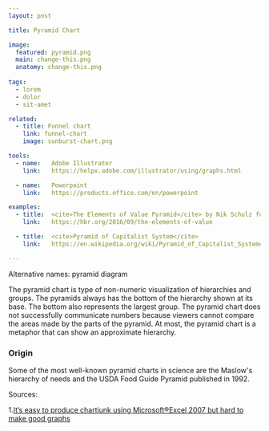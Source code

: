 ```yaml
---
layout: post

title: Pyramid Chart

image:
  featured: pyramid.png
  main: change-this.png
  anatomy: change-this.png
  
tags:
  - lorem
  - dolor
  - sit-amet

related:
  - title: Funnel chart
    link: funnel-chart
    image: sunburst-chart.png

tools:
  - name:   Adobe Illustrator
    link:   https://helpx.adobe.com/illustrator/using/graphs.html

  - name:   Powerpoint
    link:   https://products.office.com/en/powerpoint

examples:
  - title:  <cite>The Elements of Value Pyramid</cite> by Nik Schulz for Harvard Business Review
    link:   https://hbr.org/2016/09/the-elements-of-value

  - title:  <cite>Pyramid of Capitalist System</cite>
    link:   https://en.wikipedia.org/wiki/Pyramid_of_Capitalist_System#/media/File:Pyramid_of_Capitalist_System.jpg

---
```

Alternative names: pyramid diagram

The pyramid chart is type of non-numeric visualization of hierarchies and groups. The pyramids always has the bottom of the hierarchy shown at its base. The bottom also represents the largest group. The pyramid chart does not successfully communicate numbers because viewers cannot compare the areas made by the parts of the pyramid. At most, the pyramid chart is a metaphor that can show an approximate hierarchy.

### Origin
Some of the most well-known pyramid charts in science are the Maslow's hierarchy of needs and the USDA Food Guide Pyramid published in 1992. 


Sources:

1.[It’s easy to produce chartjunk using Microsoft®Excel 2007 but hard to make good graphs](https://www.sciencedirect.com/science/article/pii/S0167947308001631)

